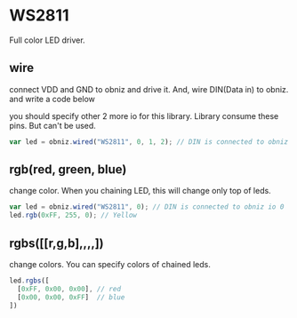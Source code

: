 # WS2811
Full color LED driver.


## wire
connect VDD and GND to obniz and drive it.
And, wire DIN(Data in) to obniz. and write a code below

you should specify other 2 more io for this library.
Library consume these pins. But can't be used.

```Javascript
var led = obniz.wired("WS2811", 0, 1, 2); // DIN is connected to obniz io 0. you can't use 1 and 2.
```

## rgb(red, green, blue)
change color.
When you chaining LED, this will change only top of leds.
```Javascript
var led = obniz.wired("WS2811", 0); // DIN is connected to obniz io 0
led.rgb(0xFF, 255, 0); // Yellow
```

## rgbs([[r,g,b],,,,])
change colors.
You can specify colors of chained leds.
```Javascript
led.rgbs([
  [0xFF, 0x00, 0x00], // red
  [0x00, 0x00, 0xFF]  // blue
])
```